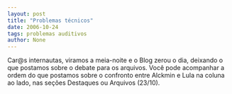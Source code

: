 ```yaml
---
layout: post
title: "Problemas técnicos"
date: 2006-10-24
tags: problemas auditivos
author: None
---
```

Car@s internautas, viramos a meia-noite e o Blog zerou o dia, deixando o que postamos sobre o debate para os arquivos.
Você pode acompanhar a ordem do que postamos sobre o confronto entre Alckmin e Lula na coluna ao lado, nas seções Destaques ou Arquivos (23/10). 